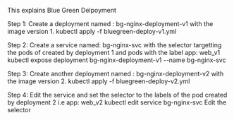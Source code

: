 This explains Blue Green Delpoyment

Step 1:
  Create a deployment named : bg-nginx-deployment-v1 with the image version 1.
  kubectl apply -f bluegreen-deploy-v1.yml

Step 2: Create a service named: bg-nginx-svc with the selector targetting the pods of created by      deployment 1 and pods with the label app: web_v1
  kubectl expose deployment bg-nginx-deployment-v1 --name bg-nginx-svc

Step 3:
  Create another deployment named : bg-nginx-deployment-v2 with the image version 2.
  kubectl apply -f bluegreen-deploy-v2.yml

Step 4:
  Edit the service and set the selector to the labels of the pod created by deployment 2 i.e app: web_v2
  kubectl edit service bg-nginx-svc
  Edit the selector
